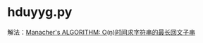 # hduyyg.py

解法：<a href="https://www.felix021.com/blog/read.php?2040">Manacher's ALGORITHM: O(n)时间求字符串的最长回文子串</a>

